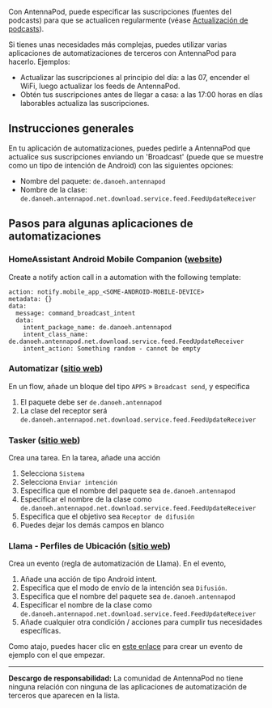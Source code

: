 Con AntennaPod, puede especificar las suscripciones (fuentes del podcasts) para que se actualicen regularmente (véase [Actualización de podcasts](/documentation/automation/refreshing-podcasts)).

Si tienes unas necesidades más complejas, puedes utilizar varias aplicaciones de automatizaciones de terceros con AntennaPod para hacerlo. Ejemplos:

- Actualizar las suscripciones al principio del día: a las 07, encender el WiFi, luego actualizar los feeds de AntennaPod.
- Obtén tus suscripciones antes de llegar a casa: a las 17:00 horas en días laborables actualiza las suscripciones.

## Instrucciones generales

En tu aplicación de automatizaciones, puedes pedirle a AntennaPod que actualice sus suscripciones enviando un 'Broadcast' (puede que se muestre como un tipo de intención de Android) con las siguientes opciones:

- Nombre del paquete: `de.danoeh.antennapod`
- Nombre de la clase: `de.danoeh.antennapod.net.download.service.feed.FeedUpdateReceiver`

## Pasos para algunas aplicaciones de automatizaciones

### HomeAssistant Android Mobile Companion ([website](https://companion.home-assistant.io/docs/notifications/notification-commands/#broadcast-intent))

Create a notify action call in a automation with the following template:

```
action: notify.mobile_app_<SOME-ANDROID-MOBILE-DEVICE>
metadata: {}
data:
  message: command_broadcast_intent
  data:
    intent_package_name: de.danoeh.antennapod
    intent_class_name: de.danoeh.antennapod.net.download.service.feed.FeedUpdateReceiver
    intent_action: Something random - cannot be empty
```

### Automatizar ([sitio web](https://llamalab.com/automate/))

En un flow, añade un bloque del tipo `APPS` » `Broadcast send`, y especifica

1. El paquete debe ser `de.danoeh.antennapod`
1. La clase del receptor será `de.danoeh.antennapod.net.download.service.feed.FeedUpdateReceiver`

### Tasker ([sitio web](https://tasker.joaoapps.com/))

Crea una tarea. En la tarea, añade una acción

1. Selecciona `Sistema`
1. Selecciona `Enviar intención`
1. Especifica que el nombre del paquete sea `de.danoeh.antennapod`
1. Especificar el nombre de la clase como `de.danoeh.antennapod.net.download.service.feed.FeedUpdateReceiver`
1. Especifica que el objetivo sea `Receptor de difusión`
1. Puedes dejar los demás campos en blanco

### Llama - Perfiles de Ubicación ([sitio web](http://kebabapps.blogspot.com/search/label/Llama))

Crea un evento (regla de automatización de Llama). En el evento,

1. Añade una acción de tipo Android intent.
1. Especifica que el modo de envío de la intención sea `Difusión`.
1. Especifica que el nombre del paquete sea `de.danoeh.antennapod`
1. Especificar el nombre de la clase como `de.danoeh.antennapod.net.download.service.feed.FeedUpdateReceiver`
1. Añade cualquier otra condición / acciones para cumplir tus necesidades específicas.

Como atajo, puedes hacer clic en [este enlace](http://llama.location.profiles/AntennaPod+feeds+Update/AntennaPod+feeds+Update%7C0-1-0-0-0-0-0-0-1-0--0-%7C%3A%7Ct%7C420%7C425%7Cai%7Cde.danoeh.antennapod%7CFgAAAGEAbgBkAHIAbwBpAGQALgBjAG8AbgB0AGUAbgB0AC4ASQBuAHQAZQBuAHQAAAAAAP%2F%2F%2F%2F8AAAAA%2F%2F%2F%2F%2FwAAAAD%2F%2F%2F%2F%2F%2F%2F%2F%2F%2FxQAAABkAGUALgBkAGEAbgBvAGUAaAAuAGEAbgB0AGUAbgBuAGEAcABvAGQAAAAAADUAAABkAGUALgBkAGEAbgBvAGUAaAAuAGEAbgB0AGUAbgBuAGEAcABvAGQALgBjAG8AcgBlAC4AcgBlAGMAZQBpAHYAZQByAC4ARgBlAGUAZABVAHAAZABhAHQAZQBSAGUAYwBlAGkAdgBlAHIAAAAAAAAAAAAAAAAAAAAAAAAA%2Fv%2F%2F%2F%2F%2F%2F%2F%2F8%3D%7C2%7C) para crear un evento de ejemplo con el que empezar.

***

**Descargo de responsabilidad:** La comunidad de AntennaPod no tiene ninguna relación con ninguna de las aplicaciones de automatización de terceros que aparecen en la lista.
